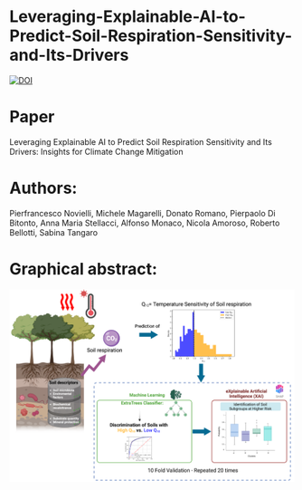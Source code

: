 # Leveraging-Explainable-AI-to-Predict-Soil-Respiration-Sensitivity-and-Its-Drivers
[![DOI](https://zenodo.org/badge/923247823.svg)](https://doi.org/10.5281/zenodo.14751614)

# Paper
Leveraging Explainable AI to Predict Soil Respiration Sensitivity and Its Drivers: Insights for Climate Change Mitigation

# Authors:
Pierfrancesco Novielli, Michele Magarelli, Donato Romano, Pierpaolo Di Bitonto, Anna Maria Stellacci, Alfonso Monaco, Nicola Amoroso, Roberto Bellotti, Sabina Tangaro

# Graphical abstract:
![Graphical abstract](graphical_abstract.png)
